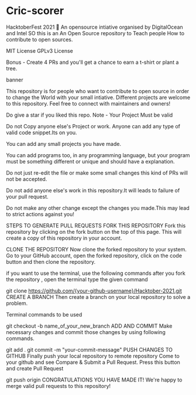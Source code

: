 # Cric-scorer
HacktoberFest 2021 👋
An opensource intiative organised by DigitalOcean and Intel SO this is an An Open Source repository to Teach people How to contribute to open sources.

MIT License GPLv3 License

Bonus - Create 4 PRs and you'll get a chance to earn a t-shirt or plant a tree.

banner

This repository is for people who want to contribute to open source in order to change the World with your small intiative. Different projects are welcome to this repository. Feel free to connect with maintainers and owners!

Do give a star if you liked this repo.
Note - Your Project Must be valid

  Do not Copy anyone else's Project or work.
Anyone can add any type of valid code snippet.Its on you.

You can add any small projects you have made.

You can add programs too, in any programming language, but your program must be something different or unique and should have a explanation.

Do not just re-edit the file or make some small changes this kind of PRs will not be accepted.

Do not add anyone else's work in this repository.It will leads to failure of your pull request.

Do not make any other change except the changes you made.This may lead to strict actions against you!

STEPS TO GENERATE PULL REQUESTS
FORK THIS REPOSITORY
Fork this repository by clicking on the fork button on the top of this page. This will create a copy of this repository in your account.

CLONE THE REPOSITORY
Now clone the forked repository to your system. Go to your GitHub account, open the forked repository, click on the code button and then clone the repository.

if you want to use the terminal, use the following commands after you fork the repository , open the terminal type the given command

git clone https://github.com/{your-github-username}/Hacktober-2021.git
CREATE A BRANCH
Then create a branch on your local repository to solve a problem.

Terminal commands to be used

git checkout -b name_of_your_new_branch
ADD AND COMMIT
Make necessary changes and commit those changes by using following commands.

git add .
git commit -m "your-commit-message"
PUSH CHANGES TO GITHUB
Finally push your local repository to remote repository Come to your github and see Compare & Submit a Pull Request. Press this button and create Pull Request

git push origin <branch-name>
CONGRATULATIONS YOU HAVE MADE IT!
We're happy to merge valid pull requests to this repository!
